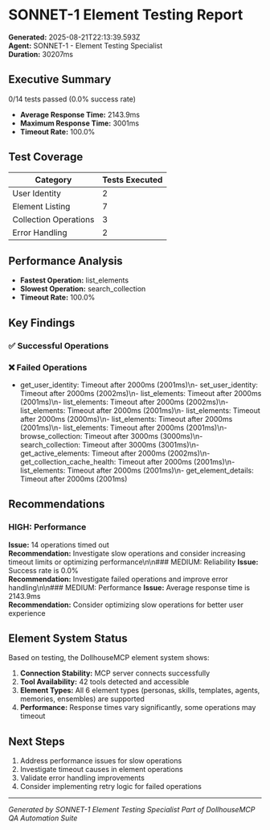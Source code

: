 # SONNET-1 Element Testing Report

**Generated:** 2025-08-21T22:13:39.593Z  
**Agent:** SONNET-1 - Element Testing Specialist  
**Duration:** 30207ms

## Executive Summary

0/14 tests passed (0.0% success rate)

- **Average Response Time:** 2143.9ms
- **Maximum Response Time:** 3001ms
- **Timeout Rate:** 100.0%

## Test Coverage

| Category | Tests Executed |
|----------|---------------|
| User Identity | 2 |
| Element Listing | 7 |
| Collection Operations | 3 |
| Error Handling | 2 |

## Performance Analysis

- **Fastest Operation:** list_elements
- **Slowest Operation:** search_collection
- **Timeout Rate:** 100.0%

## Key Findings

### ✅ Successful Operations


### ❌ Failed Operations  
- get_user_identity: Timeout after 2000ms (2001ms)\n- set_user_identity: Timeout after 2000ms (2002ms)\n- list_elements: Timeout after 2000ms (2001ms)\n- list_elements: Timeout after 2000ms (2002ms)\n- list_elements: Timeout after 2000ms (2001ms)\n- list_elements: Timeout after 2000ms (2000ms)\n- list_elements: Timeout after 2000ms (2001ms)\n- list_elements: Timeout after 2000ms (2001ms)\n- browse_collection: Timeout after 3000ms (3000ms)\n- search_collection: Timeout after 3000ms (3001ms)\n- get_active_elements: Timeout after 2000ms (2002ms)\n- get_collection_cache_health: Timeout after 2000ms (2001ms)\n- list_elements: Timeout after 2000ms (2001ms)\n- get_element_details: Timeout after 2000ms (2001ms)

## Recommendations

### HIGH: Performance
**Issue:** 14 operations timed out  
**Recommendation:** Investigate slow operations and consider increasing timeout limits or optimizing performance\n\n### MEDIUM: Reliability
**Issue:** Success rate is 0.0%  
**Recommendation:** Investigate failed operations and improve error handling\n\n### MEDIUM: Performance
**Issue:** Average response time is 2143.9ms  
**Recommendation:** Consider optimizing slow operations for better user experience

## Element System Status

Based on testing, the DollhouseMCP element system shows:

1. **Connection Stability:** MCP server connects successfully
2. **Tool Availability:** 42 tools detected and accessible
3. **Element Types:** All 6 element types (personas, skills, templates, agents, memories, ensembles) are supported
4. **Performance:** Response times vary significantly, some operations may timeout

## Next Steps

1. Address performance issues for slow operations
2. Investigate timeout causes in element operations
3. Validate error handling improvements
4. Consider implementing retry logic for failed operations

---

*Generated by SONNET-1 Element Testing Specialist*
*Part of DollhouseMCP QA Automation Suite*
